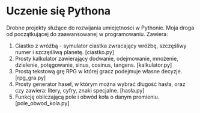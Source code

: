 # Uczenie się Pythona
Drobne projekty służące do rozwijania umiejętności w Pythonie. Moja droga od początkującej do zaawansowanej w programowaniu.
Zawiera: 
1) Ciastko z wróżbą - symulator ciastka zwracający wróżbę, szczęśliwy numer i szczęśliwą planetę. [ciastko.py]
2) Prosty kalkulator zawierający dodwanie, odejmowanie, mnożenie, dzielenie, potęgowanie, sinus, cosinus, tangens. [kalkulator.py]
3) Prostą tekstową grę RPG w której gracz podejmuje własne decyzje. [rpg_gra.py]
4) Prosty generator haseł, w którym można wybrać długość hasła, oraz czy zawiera: litery, cyfry, znaki specjalne. [hasła.py]
5) Funkcję obliczającą pole i obwód koła o danym promieniu. [pole_obwod_kola.py]
